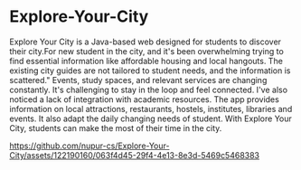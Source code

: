 # Explore-Your-City
Explore Your City is a Java-based  web  designed for students to discover their city.For new student in the city, and it's been overwhelming trying to find essential information like affordable housing and local hangouts. The existing city guides are not tailored to student needs, and the information is scattered."
Events, study spaces, and relevant services are changing constantly. It's challenging to stay in the loop and feel connected. I've also noticed a lack of integration with academic resources. The app provides information on local attractions, restaurants, hostels, institutes, libraries and events. It also adapt the daily changing needs of student. With Explore Your City, students can make the most of their time in the city.

https://github.com/nupur-cs/Explore-Your-City/assets/122190160/063f4d45-29f4-4e13-8e3d-5469c5468383


